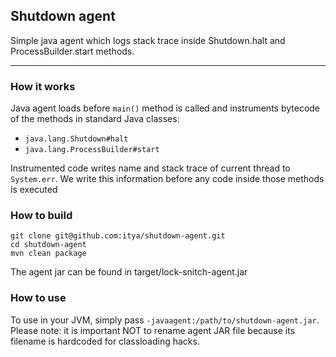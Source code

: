 ## Shutdown agent

Simple java agent which logs stack trace inside Shutdown.halt and ProcessBuilder.start methods.

---
### How it works
Java agent loads before `main()` method is called and instruments bytecode of the methods in standard Java classes:

* `java.lang.Shutdown#halt`
* `java.lang.ProcessBuilder#start`

Instrumented code writes name and stack trace of current thread to `System.err`. We write this information before any code inside those methods is executed

### How to build


```
git clone git@github.com:itya/shutdown-agent.git
cd shutdown-agent
mvn clean package
```

The agent jar can be found in target/lock-snitch-agent.jar

### How to use

To use in your JVM, simply pass `-javaagent:/path/to/shutdown-agent.jar`. Please note: it is important NOT to rename agent JAR file because its filename is hardcoded for classloading hacks.
